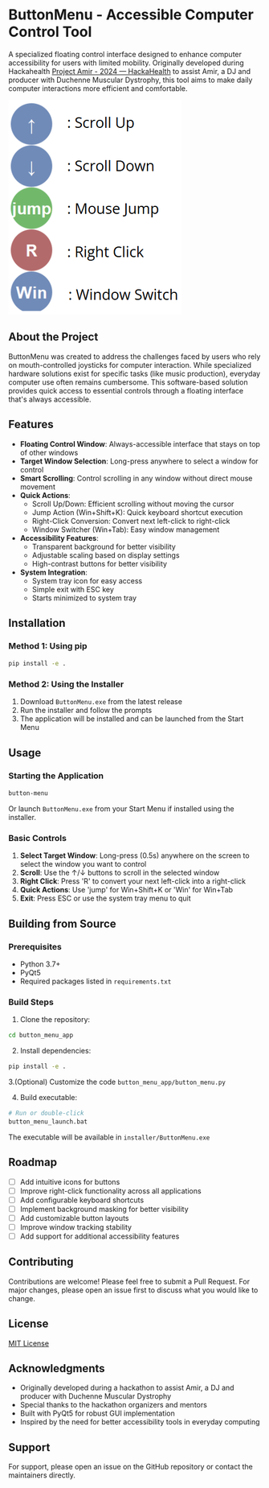 # ButtonMenu - Accessible Computer Control Tool

A specialized floating control interface designed to enhance computer accessibility for users with limited mobility. Originally developed during Hackahealth [Project Amir - 2024 — HackaHealth](https://www.hackahealth.ch/project-amir-2024) to assist Amir, a DJ and producer with Duchenne Muscular Dystrophy, this tool aims to make daily computer interactions more efficient and comfortable.

<img src='images/UI_example.png' alt='ButtonMenu Interface'>

## About the Project

ButtonMenu was created to address the challenges faced by users who rely on mouth-controlled joysticks for computer interaction. While specialized hardware solutions exist for specific tasks (like music production), everyday computer use often remains cumbersome. This software-based solution provides quick access to essential controls through a floating interface that's always accessible.

## Features

- **Floating Control Window**: Always-accessible interface that stays on top of other windows
- **Target Window Selection**: Long-press anywhere to select a window for control
- **Smart Scrolling**: Control scrolling in any window without direct mouse movement
- **Quick Actions**:
  - Scroll Up/Down: Efficient scrolling without moving the cursor
  - Jump Action (Win+Shift+K): Quick keyboard shortcut execution
  - Right-Click Conversion: Convert next left-click to right-click
  - Window Switcher (Win+Tab): Easy window management
- **Accessibility Features**:
  - Transparent background for better visibility
  - Adjustable scaling based on display settings
  - High-contrast buttons for better visibility
- **System Integration**:
  - System tray icon for easy access
  - Simple exit with ESC key
  - Starts minimized to system tray

## Installation

### Method 1: Using pip
```bash
pip install -e .
```

### Method 2: Using the Installer
1. Download `ButtonMenu.exe` from the latest release
2. Run the installer and follow the prompts
3. The application will be installed and can be launched from the Start Menu

## Usage

### Starting the Application
```bash
button-menu
```
Or launch `ButtonMenu.exe` from your Start Menu if installed using the installer.

### Basic Controls
1. **Select Target Window**: Long-press (0.5s) anywhere on the screen to select the window you want to control
2. **Scroll**: Use the ↑/↓ buttons to scroll in the selected window
3. **Right Click**: Press 'R' to convert your next left-click into a right-click
4. **Quick Actions**: Use 'jump' for Win+Shift+K or 'Win' for Win+Tab
5. **Exit**: Press ESC or use the system tray menu to quit

## Building from Source

### Prerequisites
- Python 3.7+
- PyQt5
- Required packages listed in `requirements.txt`

### Build Steps
1. Clone the repository:
```bash
cd button_menu_app
```

2. Install dependencies:
```bash
pip install -e .
```

3.(Optional) Customize the code `button_menu_app/button_menu.py`

4. Build executable:
```bash
# Run or double-click
button_menu_launch.bat
```
The executable will be available in `installer/ButtonMenu.exe`

## Roadmap

- [ ] Add intuitive icons for buttons
- [ ] Improve right-click functionality across all applications
- [ ] Add configurable keyboard shortcuts
- [ ] Implement background masking for better visibility
- [ ] Add customizable button layouts
- [ ] Improve window tracking stability
- [ ] Add support for additional accessibility features

## Contributing

Contributions are welcome! Please feel free to submit a Pull Request. For major changes, please open an issue first to discuss what you would like to change.

## License

[MIT License](LICENSE)

## Acknowledgments

- Originally developed during a hackathon to assist Amir, a DJ and producer with Duchenne Muscular Dystrophy
- Special thanks to the hackathon organizers and mentors
- Built with PyQt5 for robust GUI implementation
- Inspired by the need for better accessibility tools in everyday computing

## Support

For support, please open an issue on the GitHub repository or contact the maintainers directly.